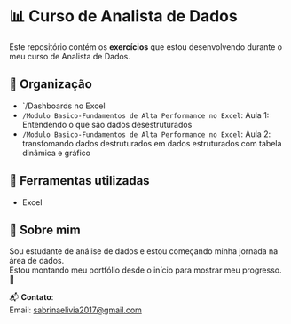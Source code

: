 # 📊 Curso de Analista de Dados

Este repositório contém os **exercícios** que estou desenvolvendo durante o meu curso de Analista de Dados.

## 📁 Organização
- `/Dashboards no Excel
- `/Modulo Basico-Fundamentos de Alta Performance no Excel`: Aula 1: Entendendo o que são dados desestruturados
- `/Modulo Basico-Fundamentos de Alta Performance no Excel`: Aula 2: transfomando dados destruturados em dados estruturados com tabela dinâmica e gráfico
  
  

## 📌 Ferramentas utilizadas

- Excel


## 👤 Sobre mim

Sou estudante de análise de dados e estou começando minha jornada na área de dados.  
Estou montando meu portfólio desde o início para mostrar meu progresso. 🚀

📬 **Contato**:   
Email: sabrinaelivia2017@gmail.com

